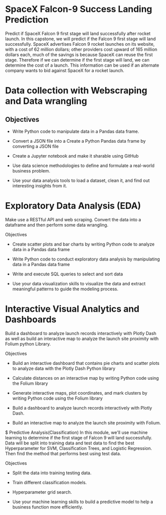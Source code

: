 # SpaceX Falcon-9 Success Landing Prediction
Predict if SpaceX Falcon 9 first stage will land successfully after rocket launch.
In this capstone, we will predict if the Falcon 9 first stage will land successfully. SpaceX advertises Falcon 9 rocket launches on its website, with a cost of 62 million dollars; other providers cost upward of 165 million dollars each, much of the savings is because SpaceX can reuse the first stage. Therefore if we can determine if the first stage will land, we can determine the cost of a launch. This information can be used if an alternate company wants to bid against SpaceX for a rocket launch.

# Data collection with Webscraping and Data wrangling
## Objectives
- Write Python code to manipulate data in a Pandas data frame.

- Convert a JSON file into a Create a Python Pandas data frame by converting a JSON file

- Create a Jupyter notebook and make it sharable using GitHub

- Use data science methodologies to define and formulate a real-world business problem.

- Use your data analysis tools to load a dataset, clean it, and find out interesting insights from it.

# Exploratory Data Analysis (EDA)
Make use a RESTful API and web scraping. Convert the data into a dataframe and then perform some data wrangling.

Objectives
- Create scatter plots and bar charts by writing Python code to analyze data in a Pandas data frame

- Write Python code to conduct exploratory data analysis by manipulating data in a Pandas data frame

- Write and execute SQL queries to select and sort data

- Use your data visualization skills to visualize the data and extract meaningful patterns to guide the modeling process.

# Interactive Visual Analytics and Dashboards
Build a dashboard to analyze launch records interactively with Plotly Dash as well as build an interactive map to analyze the launch site proximity with Folium python Library.

Objectives
- Build an interactive dashboard that contains pie charts and scatter plots to analyze data with the Plotly Dash Python library

- Calculate distances on an interactive map by writing Python code using the Folium library

- Generate interactive maps, plot coordinates, and mark clusters by writing Python code using the Folium library

- Build a dashboard to analyze launch records interactively with Plotly Dash.

- Build an interactive map to analyze the launch site proximity with Folium.

$ Predictive Analysis(Classification)
In this module, we'll use machine learning to determine if the first stage of Falcon 9 will land successfully. Data will be split into training data and test data to find the best Hyperparameter for SVM, Classification Trees, and Logistic Regression. Then find the method that performs best using test data.

Objectives
- Split the data into training testing data.

- Train different classification models.

- Hyperparameter grid search.

- Use your machine learning skills to build a predictive model to help a business function more efficiently.

